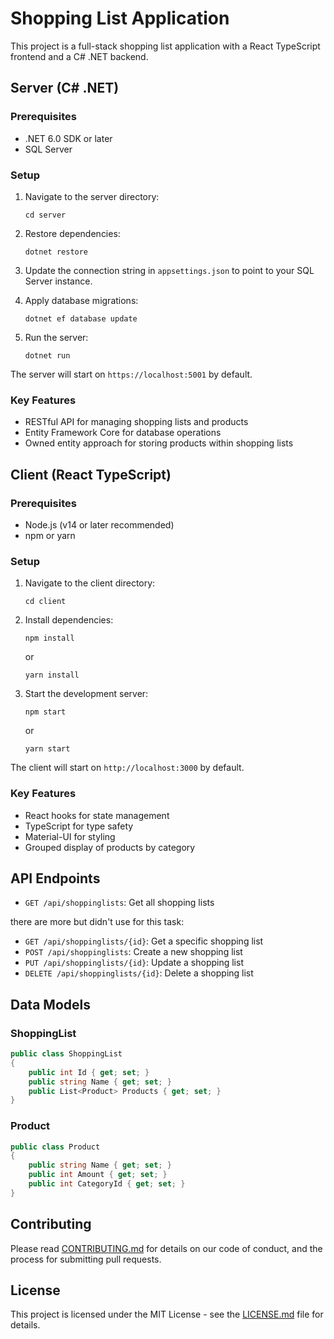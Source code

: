 
# Shopping List Application

This project is a full-stack shopping list application with a React TypeScript frontend and a C# .NET backend.

## Server (C# .NET)

### Prerequisites
- .NET 6.0 SDK or later
- SQL Server

### Setup
1. Navigate to the server directory:
   ```
   cd server
   ```

2. Restore dependencies:
   ```
   dotnet restore
   ```

3. Update the connection string in `appsettings.json` to point to your SQL Server instance.

4. Apply database migrations:
   ```
   dotnet ef database update
   ```

5. Run the server:
   ```
   dotnet run
   ```

The server will start on `https://localhost:5001` by default.

### Key Features
- RESTful API for managing shopping lists and products
- Entity Framework Core for database operations
- Owned entity approach for storing products within shopping lists

## Client (React TypeScript)

### Prerequisites
- Node.js (v14 or later recommended)
- npm or yarn

### Setup
1. Navigate to the client directory:
   ```
   cd client
   ```

2. Install dependencies:
   ```
   npm install
   ```
   or
   ```
   yarn install
   ```

3. Start the development server:
   ```
   npm start
   ```
   or
   ```
   yarn start
   ```

The client will start on `http://localhost:3000` by default.

### Key Features
- React hooks for state management
- TypeScript for type safety
- Material-UI for styling
- Grouped display of products by category

## API Endpoints

- `GET /api/shoppinglists`: Get all shopping lists

there are more but didn't use for this task:
- `GET /api/shoppinglists/{id}`: Get a specific shopping list
- `POST /api/shoppinglists`: Create a new shopping list
- `PUT /api/shoppinglists/{id}`: Update a shopping list
- `DELETE /api/shoppinglists/{id}`: Delete a shopping list

## Data Models

### ShoppingList
```csharp
public class ShoppingList
{
    public int Id { get; set; }
    public string Name { get; set; }
    public List<Product> Products { get; set; }
}
```

### Product
```csharp
public class Product
{
    public string Name { get; set; }
    public int Amount { get; set; }
    public int CategoryId { get; set; }
}
```

## Contributing

Please read [CONTRIBUTING.md](CONTRIBUTING.md) for details on our code of conduct, and the process for submitting pull requests.

## License

This project is licensed under the MIT License - see the [LICENSE.md](LICENSE.md) file for details.
```

